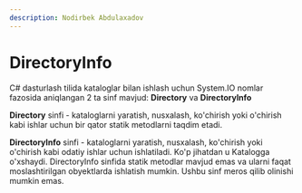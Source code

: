 ```yaml
---
description: Nodirbek Abdulaxadov
---
```


# DirectoryInfo

C\# dasturlash tilida kataloglar bilan ishlash uchun System.IO nomlar fazosida aniqlangan 2 ta sinf mavjud: **Directory** va **DirectoryInfo**

**Directory** sinfi - kataloglarni yaratish, nusxalash, ko'chirish yoki o'chirish kabi ishlar uchun bir qator statik metodlarni taqdim etadi.

**DirectoryInfo** sinfi - kataloglarni yaratish, nusxalash, ko'chirish yoki o'chirish kabi odatiy ishlar uchun ishlatiladi. Ko'p jihatdan u Katalogga o'xshaydi. DirectoryInfo sinfida statik metodlar mavjud emas va ularni faqat moslashtirilgan obyektlarda ishlatish mumkin. Ushbu sinf meros qilib olinishi mumkin emas.

